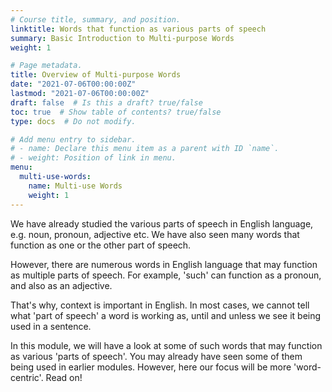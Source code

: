 ```yaml
---
# Course title, summary, and position.
linktitle: Words that function as various parts of speech
summary: Basic Introduction to Multi-purpose Words
weight: 1

# Page metadata.
title: Overview of Multi-purpose Words
date: "2021-07-06T00:00:00Z"
lastmod: "2021-07-06T00:00:00Z"
draft: false  # Is this a draft? true/false
toc: true  # Show table of contents? true/false
type: docs  # Do not modify.

# Add menu entry to sidebar.
# - name: Declare this menu item as a parent with ID `name`.
# - weight: Position of link in menu.
menu:
  multi-use-words:
    name: Multi-use Words
    weight: 1
---
```


We have already studied the various parts of speech in English language, e.g. noun, pronoun, adjective etc. We have also seen many words that function as one or the other part of speech.

However, there are numerous words in English language that may function as multiple parts of speech. For example, 'such' can function as a pronoun, and also as an adjective. 

That's why, context is important in English. In most cases, we cannot tell what 'part of speech' a word is working as, until and unless we see it being used in a sentence. 

In this module, we will have a look at some of such words that may function as various 'parts of speech'. You may already have seen some of them being used in earlier modules. However, here our focus will be more 'word-centric'. Read on!

